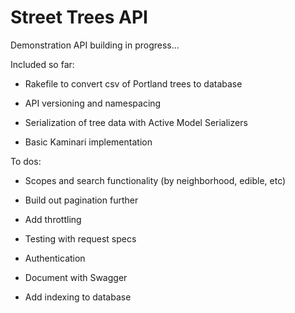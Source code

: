 # Street Trees API

Demonstration API building in progress...

Included so far:

* Rakefile to convert csv of Portland trees to database

* API versioning and namespacing

* Serialization of tree data with Active Model Serializers

* Basic Kaminari implementation

To dos:

* Scopes and search functionality (by neighborhood, edible, etc)

* Build out pagination further

* Add throttling

* Testing with request specs

* Authentication

* Document with Swagger

* Add indexing to database
